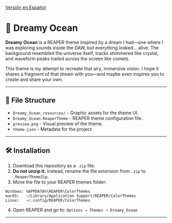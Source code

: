 <!-- language: es -->

[Versión en Español](README.md)

# 🌌 Dreamy Ocean

**Dreamy Ocean** is a REAPER theme inspired by a dream I had—one where I was exploring sounds inside the DAW, but everything looked... alive.
The background resembled the universe itself, tracks shimmered like crystal, and waveform peaks trailed across the screen like comets.

This theme is my attempt to recreate that airy, immersive vision.
I hope it shares a fragment of that dream with you—and maybe even inspires you to create and share your own.

---

## 📁 File Structure

- `Dreamy_Ocean_resources/` - Graphic assets for the theme UI.
- `Dreamy_Ocean.ReaperTheme` - REAPER theme configuration file.
- `preview.png` - Visual preview of the theme.
- `theme.json` - Metadata for the project.

---

## 🛠 Installation

1. Download this repository as a `.zip` file.
2. **Do not unzip it.** Instead, rename the file extension from `.zip` to `.ReaperThemeZip`.
3. Move the file to your REAPER themes folder:

```text
Windows: %APPDATA%\REAPER\ColorThemes
macOS:   ~/Library/Application Support/REAPER/ColorThemes
Linux:   ~/.config/REAPER/ColorThemes
```

4. Open REAPER and go to:
   `Options → Themes → Dreamy_Ocean`

---
